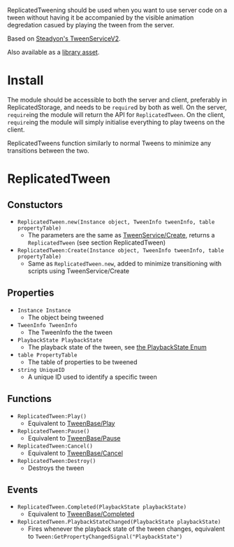 ReplicatedTweening should be used when you want to use server code on a tween without having it be accompanied by the visible animation degredation casued by playing the tween from the server.

Based on [Steadyon's TweenServiceV2](https://github.com/Steadyon/TweenServiceV2).

Also available as a [library asset](https://www.roblox.com/library/4471346909/ReplicatedTweening).

# Install

The module should be accessible to both the server and client, preferably in ReplicatedStorage, and needs to be `require`d by both as well. On the server, `require`ing the module will return the API for `ReplicatedTween`. On the client, `require`ing the module will simply initialise everything to play tweens on the client.

ReplicatedTweens function similarly to normal Tweens to minimize any transitions between the two.

# ReplicatedTween

## Constuctors

- `ReplicatedTween.new(Instance object, TweenInfo tweenInfo, table propertyTable)`
    - The parameters are the same as [TweenService/Create](https://developer.roblox.com/en-us/api-reference/function/TweenService/Create), returns a `ReplicatedTween` (see section ReplicatedTween)
- `ReplicatedTween:Create(Instance object, TweenInfo tweenInfo, table propertyTable)`
    - Same as `ReplicatedTween.new`, added to minimize transitioning with scripts using TweenService/Create

## Properties

- `Instance Instance`
    - The object being tweened
- `TweenInfo TweenInfo`
    - The TweenInfo the the tween
- `PlaybackState PlaybackState`
    - The playback state of the tween, see [the PlaybackState Enum](https://developer.roblox.com/en-us/api-reference/enum/PlaybackState)
- `table PropertyTable`
    - The table of properties to be tweened
- `string UniqueID`
    - A unique ID used to identify a specific tween

## Functions

- `ReplicatedTween:Play()`
    - Equivalent to [TweenBase/Play](https://developer.roblox.com/en-us/api-reference/function/TweenBase/Play)
- `ReplicatedTween:Pause()`
    - Equivalent to [TweenBase/Pause](https://developer.roblox.com/en-us/api-reference/function/TweenBase/Pause)
- `ReplicatedTween:Cancel()`
    - Equivalent to [TweenBase/Cancel](https://developer.roblox.com/en-us/api-reference/function/TweenBase/Cancel)
- `ReplicatedTween:Destroy()`
    - Destroys the tween

## Events

- `ReplicatedTween.Completed(PlaybackState playbackState)`
    - Equivalent to [TweenBase/Completed](https://developer.roblox.com/en-us/api-reference/event/TweenBase/Completed)
- `ReplicatedTween.PlaybackStateChanged(PlaybackState playbackState)`
    - Fires whenever the playback state of the tween changes, equivalent to `Tween:GetPropertyChangedSignal("PlaybackState")`
